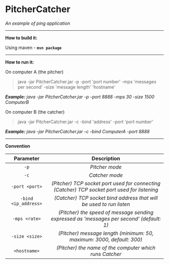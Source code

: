 # PitcherCatcher
*An example of ping application*

----------

**How to build it:**

Using maven - **`mvn package`**

----------

**How to run it:**

On computer A (the pitcher)

> java -jar PitcherCatcher.jar -p -port 'port number' -mps 'messages per second' -size 'message length' 'hostname'

***Example:** java -jar PitcherCatcher.jar -p -port 8888 -mps 30 -size 1500 ComputerB*

On computer B (the catcher)
> java -jar PitcherCatcher.jar -c -bind 'address' -port 'port number'

***Example:** java -jar PitcherCatcher.jar -c -bind ComputerA -port 8888*

----------

**Convention**

Parameter | Description
:---: | :---:
`-p` | *Pitcher mode*
`-c` | *Catcher mode*
`-port <port>` | *(Pitcher) TCP socket port used for connecting <br/> (Catcher) TCP socket port used for listening*
`-bind <ip_address>` | *(Catcher) TCP socket bind address that will be used to run listen*
`-mps <rate>` | *(Pitcher) the speed of message sending expressed as 'messages per second' (default: 1)*
`-size <size>` | *(Pitcher) message length (minimum: 50, maximum: 3000, default: 300)*
`<hostname>` | *(Pitcher) the name of the computer which runs Catcher*